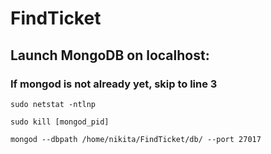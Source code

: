 # FindTicket

## Launch MongoDB on localhost:
### If mongod is not already yet, skip to line 3
  `sudo netstat -ntlnp`
  
  `sudo kill [mongod_pid]`
  
  `mongod --dbpath /home/nikita/FindTicket/db/ --port 27017`
